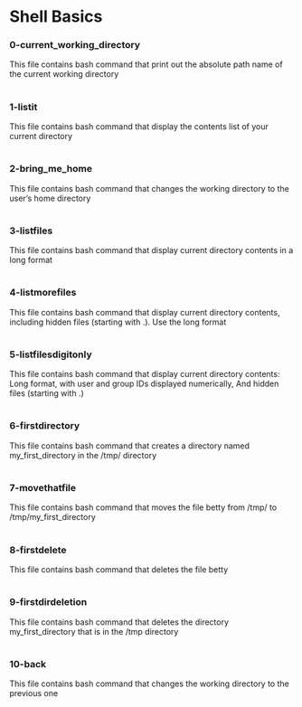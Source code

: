 # Shell Basics

### 0-current_working_directory
This file contains bash command that print out the absolute path name of the current working directory
#
### 1-listit
This file contains bash command that display the contents list of your current directory
#

### 2-bring_me_home
This file contains bash command that changes the working directory to the user’s home directory
#
### 3-listfiles
This file contains bash command that display current directory contents in a long format
#
### 4-listmorefiles
This file contains bash command that display current directory contents, including hidden files (starting with .). Use the long format
#
### 5-listfilesdigitonly
This file contains bash command that display current directory contents: Long format, with user and group IDs displayed numerically, And hidden files (starting with .)
#
### 6-firstdirectory
This file contains bash command that creates a directory named my_first_directory in the /tmp/ directory
#
### 7-movethatfile
This file contains bash command that moves the file betty from /tmp/ to /tmp/my_first_directory
#
### 8-firstdelete
This file contains bash command that deletes the file betty
#
### 9-firstdirdeletion
This file contains bash command that deletes the directory my_first_directory that is in the /tmp directory
#
### 10-back
This file contains bash command that changes the working directory to the previous one
#

